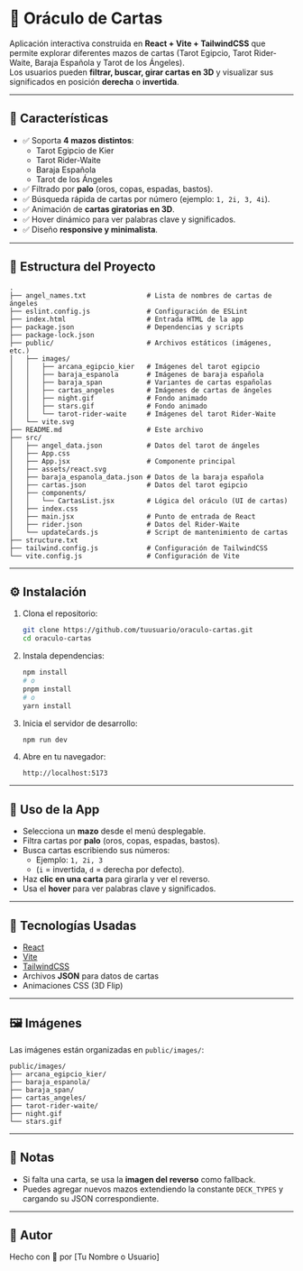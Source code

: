 # 🔮 Oráculo de Cartas  

Aplicación interactiva construida en **React + Vite + TailwindCSS** que permite explorar diferentes mazos de cartas (Tarot Egipcio, Tarot Rider-Waite, Baraja Española y Tarot de los Ángeles).  
Los usuarios pueden **filtrar, buscar, girar cartas en 3D** y visualizar sus significados en posición **derecha** o **invertida**.

---

## 🚀 Características

- ✅ Soporta **4 mazos distintos**:
  - Tarot Egipcio de Kier  
  - Tarot Rider-Waite  
  - Baraja Española  
  - Tarot de los Ángeles  
- ✅ Filtrado por **palo** (oros, copas, espadas, bastos).  
- ✅ Búsqueda rápida de cartas por número (ejemplo: `1, 2i, 3, 4i`).  
- ✅ Animación de **cartas giratorias en 3D**.  
- ✅ Hover dinámico para ver palabras clave y significados.  
- ✅ Diseño **responsive y minimalista**.  

---

## 📂 Estructura del Proyecto

```plaintext
.
├── angel_names.txt               # Lista de nombres de cartas de ángeles
├── eslint.config.js              # Configuración de ESLint
├── index.html                    # Entrada HTML de la app
├── package.json                  # Dependencias y scripts
├── package-lock.json
├── public/                       # Archivos estáticos (imágenes, etc.)
│   ├── images/
│   │   ├── arcana_egipcio_kier   # Imágenes del tarot egipcio
│   │   ├── baraja_espanola       # Imágenes de baraja española
│   │   ├── baraja_span           # Variantes de cartas españolas
│   │   ├── cartas_angeles        # Imágenes de cartas de ángeles
│   │   ├── night.gif             # Fondo animado
│   │   ├── stars.gif             # Fondo animado
│   │   └── tarot-rider-waite     # Imágenes del tarot Rider-Waite
│   └── vite.svg
├── README.md                     # Este archivo
├── src/
│   ├── angel_data.json           # Datos del tarot de ángeles
│   ├── App.css
│   ├── App.jsx                   # Componente principal
│   ├── assets/react.svg
│   ├── baraja_espanola_data.json # Datos de la baraja española
│   ├── cartas.json               # Datos del tarot egipcio
│   ├── components/
│   │   └── CartasList.jsx        # Lógica del oráculo (UI de cartas)
│   ├── index.css
│   ├── main.jsx                  # Punto de entrada de React
│   ├── rider.json                # Datos del Rider-Waite
│   └── updateCards.js            # Script de mantenimiento de cartas
├── structure.txt
├── tailwind.config.js            # Configuración de TailwindCSS
└── vite.config.js                # Configuración de Vite
```

---

## ⚙️ Instalación

1. Clona el repositorio:  
   ```bash
   git clone https://github.com/tuusuario/oraculo-cartas.git
   cd oraculo-cartas
   ```

2. Instala dependencias:  
   ```bash
   npm install
   # o
   pnpm install
   # o
   yarn install
   ```

3. Inicia el servidor de desarrollo:  
   ```bash
   npm run dev
   ```

4. Abre en tu navegador:  
   ```
   http://localhost:5173
   ```

---

## 🎴 Uso de la App

- Selecciona un **mazo** desde el menú desplegable.  
- Filtra cartas por **palo** (oros, copas, espadas, bastos).  
- Busca cartas escribiendo sus números:  
  - Ejemplo: `1, 2i, 3`  
  - (`i` = invertida, `d` = derecha por defecto).  
- Haz **clic en una carta** para girarla y ver el reverso.  
- Usa el **hover** para ver palabras clave y significados.  

---

## 🎨 Tecnologías Usadas

- [React](https://reactjs.org/)  
- [Vite](https://vitejs.dev/)  
- [TailwindCSS](https://tailwindcss.com/)  
- Archivos **JSON** para datos de cartas  
- Animaciones CSS (3D Flip)  

---

## 🖼️ Imágenes

Las imágenes están organizadas en `public/images/`:

```plaintext
public/images/
├── arcana_egipcio_kier/
├── baraja_espanola/
├── baraja_span/
├── cartas_angeles/
├── tarot-rider-waite/
├── night.gif
└── stars.gif
```

---

## 📖 Notas

- Si falta una carta, se usa la **imagen del reverso** como fallback.  
- Puedes agregar nuevos mazos extendiendo la constante `DECK_TYPES` y cargando su JSON correspondiente.  

---

## 🧙 Autor

Hecho con 💜 por [Tu Nombre o Usuario]  
